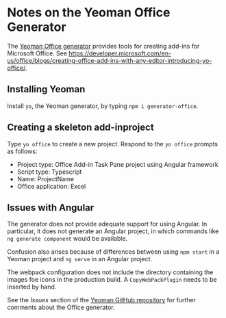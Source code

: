 # Notes on the Yeoman Office Generator

The [Yeoman Office generator](https://github.com/OfficeDev/generator-office) provides tools for creating add-ins for Microsoft Office.  See <https://developer.microsoft.com/en-us/office/blogs/creating-office-add-ins-with-any-editor-introducing-yo-office/>.

## Installing Yeoman

Install `yo`, the Yeoman generator, by typing `npm i generator-office`.

## Creating a skeleton add-inproject

Type `yo office` to create a new project.  Respond to the `yo office` prompts as follows:

- Project type: Office Add-in Task Pane project using Angular framework
- Script type: Typescript
- Name: ProjectName
- Office application: Excel

## Issues with Angular

The generator does not provide adequate support for using Angular.  In particular, it does not generate an Angular project, in which commands like `ng generate component` would be available.

Confusion also arises because of differences between using `npm start` in a Yeoman project and `ng serve` in an Angular project.

The webpack configuration does not include the directory containing the images foe icons in the production build.  A `CopyWebPackPlugin` needs to be inserted by hand.

See the *Issues* section of the [Yeoman GitHub repository](https://github.com/OfficeDev/generator-office) for further comments about the Office generator.
